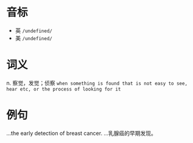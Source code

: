 # 音标

- 英 `/undefined/`
- 美 `/undefined/`

# 词义

n. 察觉，发觉；侦察
`when something is found that is not easy to see, hear etc, or the process of looking for it`

# 例句

...the early detection of breast cancer.
…乳腺癌的早期发现。


